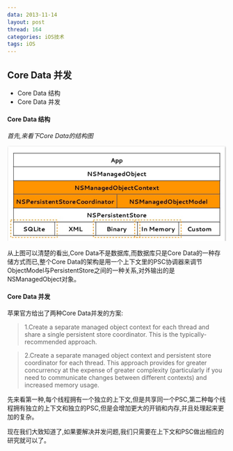 ```yaml
---
data: 2013-11-14
layout: post
thread: 164
categories: iOS技术
tags: iOS
---
```


## Core Data 并发 ##
* Core Data 结构 
* Core Data 并发

#### Core Data 结构 
_首先,来看下Core Data的结构图_  

<img Src="../album/ios开发/coredata并发/CoreData结构.png"/>  

从上图可以清楚的看出,Core Data不是数据库,而数据库只是Core Data的一种存储方式而已,整个Core Data的架构是用一个上下文里的PSC协调器来调节ObjectModel与PersistentStore之间的一种关系,对外输出的是NSManagedObject对象。 
 
#### Core Data 并发

苹果官方给出了两种Core Data并发的方案:
> 1.Create a separate managed object context for each thread and share a single persistent store coordinator.
This is the typically-recommended approach.

> 2.Create a separate managed object context and persistent store coordinator for each thread.
This approach provides for greater concurrency at the expense of greater complexity (particularly if you need to communicate changes between different contexts) and increased memory usage.  

先来看第一种,每个线程拥有一个独立的上下文,但是共享同一个PSC,第二种每个线程拥有独立的上下文和独立的PSC,但是会增加更大的开销和内存,并且处理起来更加的复杂。

现在我们大致知道了,如果要解决并发问题,我们只需要在上下文和PSC做出相应的研究就可以了。

